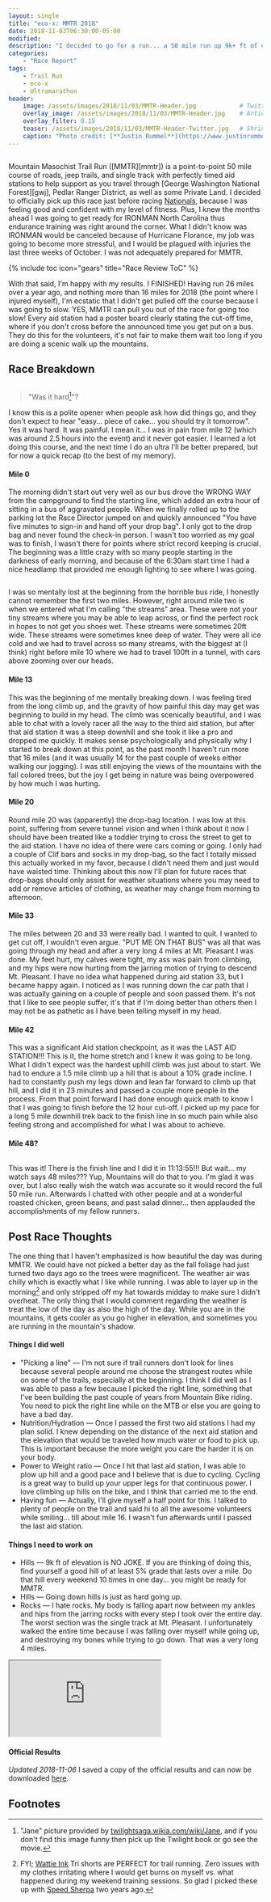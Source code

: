 ```yaml
---
layout: single
title: "eco-x: MMTR 2018"
date: 2018-11-03T06:30:00-05:00
modified:
description: "I decided to go for a run... a 50 mile run up 9k+ ft of elevation." 	# For Twitter, not the Title
categories:
    - "Race Report"
tags:
    - Trail Run
    - eco-x
    - Ultramarathon
header:
    image: /assets/images/2018/11/03/MMTR-Header.jpg            # Twitter (use 'overlay_image')
    overlay_image: /assets/images/2018/11/03/MMTR-Header.jpg    # Article header at 2048x768
    overlay_filter: 0.15
    teaser: /assets/images/2018/11/03/MMTR-Header-Twitter.jpg   # Shrink image to 575x216
    caption: "Photo credit: [**Justin Rummel**](https://www.justinrummel.com)"
---
```


<figure class="align-left"><a href="http://www.eco-xsports.com/events/mmtr/"><img src="{{ site.url }}/assets/images/2018/11/03/mmtr.png" alt="" /></a></figure>Mountain Masochist Trail Run ([MMTR][mmtr]) is a point-to-point 50 mile course of roads, jeep trails, and single track with perfectly timed aid stations to help support as you travel through [George Washington National Forest][gwj], Pedlar Ranger District, as well as some Private Land.  I decided to officially pick up this race just before racing <a href="{{ site.url }}/usat-national-championship-2018/">Nationals</a>, because I was feeling good and confident with my level of fitness.  Plus, I knew the months ahead I was going to get ready for IRONMAN North Carolina thus endurance training was right around the corner.  What I didn't know was IRONMAN would be canceled because of Hurricane Florance, my job was going to become more stressful, and I would be plagued with injuries the last three weeks of October.  I was not adequately prepared for MMTR.

<!-- Table of Contents -->
{% include toc icon="gears" title="Race Review ToC" %}

With that said, I'm happy with my results.  I FINISHED! Having run 26 miles over a year ago, and nothing more than 16 miles for 2018 (the point where I injured myself), I'm ecstatic that I didn't get pulled off the course because I was going to slow.  YES, MMTR can pull you out of the race for going too slow!  Every aid station had a poster board clearly stating the cut-off time, where if you don't cross before the announced time you get put on a bus.  They do this for the volunteers, it's not fair to make them wait too long if you are doing a scenic walk up the mountains.


Race Breakdown
---

<figure class="align-right"><a href="{{ site.url }}/assets/images/2018/11/03/pain-LG.jpg"><img src="{{ site.url }}/assets/images/2018/11/03/pain-SM.jpg" alt="" /></a></figure>

> "Was it hard[^1]"?  

I know this is a polite opener when people ask how did things go, and they don't expect to hear "easy... piece of cake... you should try it tomorrow".  Yes it was hard.  It was painful.  I mean it... I was in pain from mile 12 (which was around 2.5 hours into the event) and it never got easier.  I learned a lot doing this course, and the next time I do an ultra I'll be better prepared, but for now a quick recap (to the best of my memory).

#### Mile 0

The morning didn't start out very well as our bus drove the WRONG WAY from the campground to find the starting line, which added an extra hour of sitting in a bus of aggravated people.  When we finally rolled up to the parking lot the Race Director jumped on and quickly announced "You have five minutes to sign-in and hand off your drop bag".  I only got to the drop bag and never found the check-in person.  I wasn't too worried as my goal was to finish, I wasn't there for points where strict record keeping is crucial.  The beginning was a little crazy with so many people starting in the darkness of early morning, and because of the 6:30am start time I had a nice headlamp that provided me enough lighting to see where I was going.

<figure class="align-left"><a href="{{ site.url }}/assets/images/2018/11/03/MMTR-LG-1.jpg"><img src="{{ site.url }}/assets/images/2018/11/03/MMTR-SM-1.jpg" alt="" /></a></figure>I was so mentally lost at the beginning from the horrible bus ride, I honestly cannot remember the first two miles.  However, right around mile two is when we entered what I'm calling "the streams" area.  These were not your tiny streams where you may be able to leap across, or find the perfect rock in hopes to not get you shoes wet.  These streams were sometimes 20ft wide. These streams were sometimes knee deep of water.  They were all ice cold and we had to travel across so many streams, with the biggest at (I think) right before mile 10 where we had to travel 100ft in a tunnel, with cars above zooming over our heads.

#### Mile 13

This was the beginning of me mentally breaking down.  I was feeling tired from the long climb up, and the gravity of how painful this day may get was beginning to build in my head.  The climb was scenically beautiful, and I was able to chat with a lovely racer all the way to the third aid station, but after that aid station it was a steep downhill and she took it like a pro and dropped me quickly.  It makes sense psychologically and physically why I started to break down at this point, as the past month I haven't run more that 16 miles (and it was usually 14 for the past couple of weeks either walking our jogging).  I was still enjoying the views of the mountains with the fall colored trees, but the joy I get being in nature was being overpowered by how much I was hurting.

#### Mile 20

Round mile 20 was (apparently) the drop-bag location.  I was low at this point, suffering from severe tunnel vision and when I think about it now I should have been treated like a toddler trying to cross the street to get to the aid station.  I have no idea of there were cars coming or going.  I only had a couple of Clif bars and socks in my drop-bag, so the fact I totally missed this actually worked in my favor, because I didn't need them and just would have waisted time.  Thinking about this now I'll plan for future races that drop-bags should only assist for weather situations where you may need to add or remove articles of clothing, as weather may change from morning to afternoon.

#### Mile 33

The miles between 20 and 33 were really bad.  I wanted to quit.  I wanted to get cut off, I wouldn't even argue.  "PUT ME ON THAT BUS" was all that was going through my head and after a very long 4 miles at Mt. Pleasant I was done.  My feet hurt, my calves were tight, my ass was pain from climbing, and my hips were now hurting from the jarring motion of trying to descend Mt. Pleasant.  I have no idea what happened during aid station 33, but I became happy again.  I noticed as I was running down the car path that I was actually gaining on a couple of people and soon passed them.  It's not that I like to see people suffer, it's that if I'm doing better than others then I may not be as pathetic as I have been telling myself in my head.

#### Mile 42

This was a significant Aid station checkpoint, as it was the LAST AID STATION!!!  This is it, the home stretch and I knew it was going to be long.  What I didn't expect was the hardest uphill climb was just about to start.  We had to endure a 1.5 mile climb up a hill that is about a 10% grade incline.  I had to constantly push my legs down and lean far forward to climb up that hill, and I did it in 23 minutes and passed a couple more people in the process.  From that point forward I had done enough quick math to know I that I was going to finish before the 12 hour cut-off.  I picked up my pace for a long 5 mile downhill trek back to the finish line in so much pain while also feeling strong and accomplished for what I was about to achieve.

#### Mile 48?

<figure class="align-right"><a href="{{ site.url }}/assets/images/2018/11/03/MMTR-LG-2.jpg"><img src="{{ site.url }}/assets/images/2018/11/03/MMTR-SM-2.jpg" alt="" /></a></figure>This was it!  There is the finish line and I did it in 11:13:55!!!  But wait... my watch says 48 miles???  Yup, Mountains will do that to you.  I'm glad it was over, but I also really wish the watch was accurate so it would record the full 50 mile run.  Afterwards I chatted with other people and at a wonderful roasted chicken, green beans, and past salad dinner... then applauded the accomplishments of my fellow runners.

Post Race Thoughts
---

The one thing that I haven't emphasized is how beautiful the day was during MMTR.  We could have not picked a better day as the fall foliage had just turned two days ago so the trees were magnificent.  The weather air was chilly which is exactly what I like while running.  I was able to layer up in the morning[^2] and only stripped off my hat towards midday to make sure I didn't overheat.  The only thing that I would comment regarding the weather is treat the low of the day as also the high of the day.  While you are in the mountains, it gets cooler as you go higher in elevation, and sometimes you are running in the mountain's shadow.

#### Things I did well

- "Picking a line" &mdash; I'm not sure if trail runners don't look for lines because several people around me choose the strangest routes while on some of the trails, especially at the beginning.  I think I did well as I was able to pass a few because I picked the right line, something that I've been building the past couple of years from Mountain Bike riding.  You need to pick the right line while on the MTB or else you are going to have a bad day.
- Nutrition/Hydration &mdash; Once I passed the first two aid stations I had my plan solid.  I knew depending on the distance of the next aid station and the elevation that would be traveled how much water or food to pick up.  This is important because the more weight you care the harder it is on your body.
- Power to Weight ratio &mdash;  Once I hit that last aid station, I was able to plow up hill and a good pace and I believe that is due to cycling.  Cycling is a great way to build up your upper legs for that continuous power.  I love climbing up hills on the bike, and I think that carried me to the end.
- Having fun &mdash; Actually, I'll give myself a half point for this.  I talked to plenty of people on the trail and said hi to all the awesome volunteers while smiling... till about mile 16.  I wasn't fun afterwards until I passed the last aid station.

#### Things I need to work on

- Hills &mdash; 9k ft of elevation is NO JOKE.  If you are thinking of doing this, find yourself a good hill of at least 5% grade that lasts over a mile.  Do that hill every weekend 10 times in one day... you might be ready for MMTR.
- Hills &mdash; Going down hills is just as hard going up.
- Rocks &mdash; I hate rocks.  My body is falling apart now between my ankles and hips from the jarring rocks with every step I took over the entire day.  The worst section was the single track at Mt. Pleasant.  I unfortunately walked the entire time because I was falling over myself while going up, and destroying my bones while trying to go down.  That was a very long 4 miles.


<!-- Strava Frame -->
<div class="embed-container embed-container-16x9">
    <iframe src='https://www.strava.com/activities/1944321898/embed/93bccfe1b004b7e9ca249501ec1e9102d3741335' scrolling='no' allowtransparency webkitAllowFullScreen mozallowfullscreen allowFullScreen></iframe>
</div>

#### Official Results

*Updated 2018-11-06*
I saved a copy of the official results and can now be downloaded [here][results].

Footnotes
---

[^1]: "Jane" picture provided by <a href="http://twilightsaga.wikia.com/wiki/Jane">twilightsaga.wikia.com/wiki/Jane</a>, and if you don't find this image funny then pick up the Twilight book or go see the movie.
[^2]: FYI; <a href="https://www.wattieink.com">Wattie Ink</a> Tri shorts are PERFECT for trail running.  Zero issues with my clothes irritating where I would get burns on myself vs. what happened during my weekend training sessions.  So glad I picked these up with <a href="http://www.speedsherpa.com">Speed Sherpa</a> two years ago.

[gwj]: https://www.fs.usda.gov/gwj
[mmtr]: http://www.eco-xsports.com/events/mmtr/
[results]: https://www.justinrummel.com/assets/images/2018/11/03/2018-MMTR-Overall-Results.pdf
